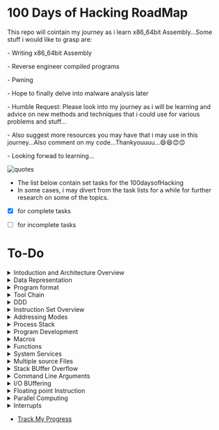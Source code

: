 # 100 Days of Hacking RoadMap
This repo will cointain my journey as i learn x86_64bit Assembly...Some stuff i would like to grasp are:
<p>- Writing x86_64bit Assembly</p>
<p>- Reverse engineer compiled programs</p>
<p>- Pwning</p>
<p>- Hope to finally delve into malware analysis later</p>
<p>- Humble Request: Please look into my journey as i will be learning and advice on new methods and techniques that i could use for various problems and stuff...</p>
<p>- Also suggest more resources you may have that i may use in this journey...Also comment on my code...Thankyouuuu...😄😄😊😊</p>
<p>- Looking forwad to learning...</p>
<img src="./pictures/quote.png" alt="quotes">


- The list below contain set tasks for the 100daysofHacking
- In some cases, i may divert from the task lists for a while for further research on some of the topics.

-  [x] for complete tasks  

-  [ ] for incomplete tasks

# To-Do
<details>
  <summary>Intoduction and Architecture Overview</summary>

 - [x] Prequisites

 - [x] Architecture Overview

 - [x] CPU

 - [x] Main Memory

 - [x] Memory Layout

 - [x] Memory Hierachy

</details>
<details>
  <summary>Data Representation</summary>

  - [x] Integer Representation

  - [x] Unsigned and Unsigned Addition

  - [x] Floating point Representation

  - [x] Characters and strings

</details>
<details>
  <summary>Program format</summary>

 - [x] Comments

 - [x] Numeric Values

 - [x] Defining Constants

 - [x] Data Sections

 - [x] BSS Section

 - [x] Text Section

 - [x] Example programs

</details>
<details>
  <summary>Tool Chain</summary>

  - [x] Assemble/Link/Load Overview

  - [x] Assembler

  - [x] Linker

  - [x] Assemble/Link Scripts

  - [x] Loader

  - [x] Debugger

</details>
<details>
  <summary>DDD</summary>

  - [x] Starting DDD

  - [x] Program execution with DDD

  - [x] Setting Breakpoints

  - [x] Executing programs

  - [x] Continue/run

  - [x] Step/next

  - [x] Displaying Register Contents

  - [x] GDB/DDD commands

  - [x] Displaying stack contents

  - [x] Debugger commands File(non-interactive)

</details>
<details>
  <summary>Instruction Set Overview</summary>

  - [X] Notation Convections

    - [X] Data Movement

    - [x] Addresses and Values

  - [x] Conversion Instructions

      - [x] Narrowing Conversions

      - [x] Widening Conversions

      - [x] Unsigned Conversions

  - [x] Integer Arithmetic Instructions

      - [x] Addtion Instructions

      - [x] Subtraction instructions

      - [x] Integer Multiplication

      - [x] Integer division

  - [x] Logic Instructions

  - [x] Control Instructions

  </details>
<details>
  <summary>Addressing Modes</summary>

  - [x] Addresses and Values

  - [x] Sample Programming

</details>
<details>
  <summary>Process Stack</summary>

  - [x] Stack Instructions

  - [x] Stack Implementation

    - [x] Stack Layout

    - [x] Stack Operations

      - [x] push operations

      - [x] pop operations

  - [x] Stack Programming

</details>
<details>
  <summary>Program Development</summary>

  - [ ] Understanding the problems

  - [ ] Creating Algorithms

  - [ ] Implementing Programming

  - [ ] Testing/Debugging programs

</details>
<details>
  <summary>Macros</summary>

  - [ ] Single Line Macros

  - [ ] Multi Line Macros

  - [ ] Macro Examples

  - [ ] Debugging Macros

</details>
<details>
  <summary>Functions</summary>

  - [ ] Linking Instructions

  - [ ] Using Debuggers

  - [ ] Stack Dynamic Local Variables

  - [ ] Function Declaration

  - [ ] Standard Calling Convections

  - [ ] Linkage

  - [ ] Argument Transmission

  - [ ] Calling Convection

  - [ ] Stack based local Variables
</details>
<details>
  <summary>System Services</summary>

  - [ ] Calling System Services

  - [ ] Newline Character

  - [ ] Console OUtput

  - [ ] Console Input

  - [ ] File Open Operations

  - [ ] File Read

  - [ ] File Write

  - [ ] File Operations Programming

</details>
<details>
  <summary>Multiple source Files</summary>

  - [ ] Extern Statement

  - [ ] Interfacing with high level Programming Language(C)

</details>
<details>
  <summary>Stack BUffer Overflow</summary>

  - [ ] Understanding Stack BUffer Overflows

  - [ ] Code to Inject

  - [ ] Code injection

  - [ ] Code injection protections

  #####will delve deeper into buffer overflows and for more sources at this point
</details>
<details>
  <summary>Command Line Arguments</summary>

  - [ ] Parsing CLI Arguments

  - [ ] High level Language Example

  - [ ] Argument count and Argument vector table

  - [ ] Program them in Assembly

</details>
<details>
  <summary>I/O BUffering</summary>

  - [ ] Why Buffer

  - [ ] Buffering Algorithm

</details>
<details>
  <summary>Floating point Instruction</summary>

  - [ ] Floating point Values

  - [ ] Floating point Registers

  - [ ] Data Movement

  - [ ] Integer/Floating point Conversion Instructions

  - [ ] Floating point arithmetic Instructions

  - [ ] Floating point Control Instructions

  - [ ] Floating point Calling Convections

  - [ ] Write Floating point assembly programs

</details>
<details>
  <summary>Parallel Computing</summary>

  - [ ] Distributed Computing Introduction

  - [ ] Multiprocessing Introduction

  - [ ] Posix Threads

  - [ ] Race Conditions

  #####will also read more about race Conditions and how to exploit them at this point
</details>
<details>
  <summary>Interrupts</summary>

  - [ ] Multi-user OS

  - [ ] Interrupts types and levels

  - [ ] Interrupts processing

  - [ ] Suspension Interrupt processing summary

</details>


- [Track My Progress](./log.md)
